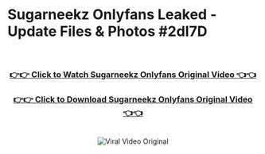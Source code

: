 # Sugarneekz Onlyfans Leaked - Update Files & Photos #2dI7D


<br>
<div align="center">
<h3><a href="https://links2leaks.com/sugarneekz" rel="nofollow">👉👉 Click to Watch Sugarneekz Onlyfans Original Video 👈👈</a></h3>
<h3><a href="https://links2leaks.com/sugarneekz" rel="nofollow">👉👉 Click to Download Sugarneekz Onlyfans Original Video 👈👈</a></h3>
<br>
<a href="https://links2leaks.com/sugarneekz" rel="nofollow"><img src="https://i.ibb.co/Gkj2r4b/banner.png" alt="Viral Video Original" style="max-width: 100%; display: inline-block;" data-target="animated-image.originalImage"></a>
</div>